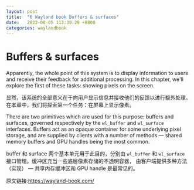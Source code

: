 ```yaml
---
layout: post
title:  "6 Wayland book Buffers & surfaces"
date:   2022-08-05 113:39:29 +0800
categories: waylandbook
---
```

# Buffers & surfaces

Apparently, the whole point of this system is to display information to users
and receive their feedback for additional processing. In this chapter, we'll
explore the first of these tasks: showing pixels on the screen.

显然，该系统的全部意义在于向用户显示信息并接收他们的反馈以进行额外处理。在本章中，我们将探索第一个任务：在屏幕上显示像素。

There are two primitives which are used for this purpose: buffers and surfaces,
governed respectively by the `wl_buffer` and `wl_surface` interfaces. Buffers
act as an opaque container for some underlying pixel storage, and are supplied
by clients with a number of methods &mdash; shared memory buffers and GPU 
handles being the most common.

buffer 和 surface 两个基本单元用于此目的，分别由 `wl_buffer` 和 `wl_surface` 接口管理。缓冲区充当一些底层像素存储的不透明容器，
由客户端提供多种方法（实现） &mdash; 共享内存缓冲区和 GPU handle 是最常见的。

原文链接:https://wayland-book.com/

